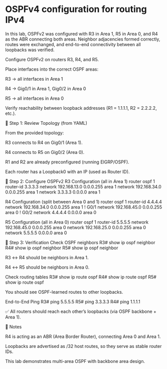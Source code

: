# OSPFv4 configuration for routing IPv4
In this lab, OSPFv2 was configured with R3 in Area 1, R5 in Area 0, and R4 as the ABR connecting both areas. Neighbor adjacencies formed correctly, routes were exchanged, and end-to-end connectivity between all loopbacks was verified.


Configure OSPFv2 on routers R3, R4, and R5.

Place interfaces into the correct OSPF areas:

R3 → all interfaces in Area 1

R4 → Gig0/1 in Area 1, Gig0/2 in Area 0

R5 → all interfaces in Area 0

Verify reachability between loopback addresses (R1 = 1.1.1.1, R2 = 2.2.2.2, etc.).

🔧 Step 1: Review Topology (from YAML)

From the provided topology:

R3 connects to R4 on Gig0/1 (Area 1).

R4 connects to R5 on Gig0/2 (Area 0).

R1 and R2 are already preconfigured (running EIGRP/OSPF).

Each router has a Loopback0 with an IP (used as Router ID).

🔧 Step 2: Configure OSPFv2
R3 Configuration (all in Area 1)
router ospf 1
 router-id 3.3.3.3
 network 192.168.13.0 0.0.0.255 area 1
 network 192.168.34.0 0.0.0.255 area 1
 network 3.3.3.3 0.0.0.0 area 1

R4 Configuration (split between Area 0 and 1)
router ospf 1
 router-id 4.4.4.4
 network 192.168.34.0 0.0.0.255 area 1    ! G0/1
 network 192.168.45.0 0.0.0.255 area 0    ! G0/2
 network 4.4.4.4 0.0.0.0 area 0

R5 Configuration (all in Area 0)
router ospf 1
 router-id 5.5.5.5
 network 192.168.45.0 0.0.0.255 area 0
 network 192.168.25.0 0.0.0.255 area 0
 network 5.5.5.5 0.0.0.0 area 0

🔧 Step 3: Verification
Check OSPF neighbors
R3# show ip ospf neighbor
R4# show ip ospf neighbor
R5# show ip ospf neighbor


R3 ↔ R4 should be neighbors in Area 1.

R4 ↔ R5 should be neighbors in Area 0.

Check routing tables
R3# show ip route ospf
R4# show ip route ospf
R5# show ip route ospf


You should see OSPF-learned routes to other loopbacks.

End-to-End Ping
R3# ping 5.5.5.5
R5# ping 3.3.3.3
R4# ping 1.1.1.1


✅ All routers should reach each other’s loopbacks (via OSPF backbone + Area 1).

📌 Notes

R4 is acting as an ABR (Area Border Router), connecting Area 0 and Area 1.

Loopbacks are advertised as /32 host routes, so they serve as stable router IDs.

This lab demonstrates multi-area OSPF with backbone area design.
